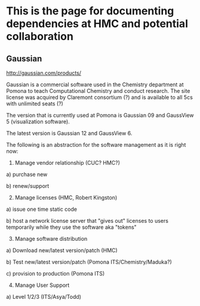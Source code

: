 # This is the page for documenting dependencies at HMC and potential collaboration

## Gaussian

http://gaussian.com/products/

Gaussian is a commercial software used in the Chemistry department at Pomona to teach Computational Chemistry and conduct research.
The site license was acquired by Claremont consortium (?) and is available to all 5cs with unlimited seats (?)

The version that is currently used at Pomona is Gaussian 09 and GaussView 5 (visualization software).

The latest version is Gaussian 12 and GaussView 6.

The following is an abstraction for the software management as it is right now:

1) Manage vendor relationship (CUC? HMC?)

  a) purchase new
  
  b) renew/support
  
2) Manage licenses (HMC, Robert Kingston)

  a) issue one time static code
  
  b) host a network license server that "gives out" licenses to users temporarily while they use the software aka "tokens"
  
3) Manage software distribution

  a) Download new/latest version/patch (HMC)
  
  b) Test new/latest version/patch (Pomona ITS/Chemistry/Maduka?)
  
  c) provision to production (Pomona ITS)
  
4) Manage User Support

  a) Level 1/2/3 (ITS/Asya/Todd)
  
  
